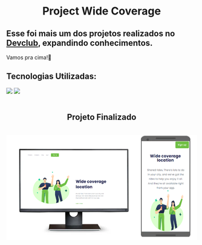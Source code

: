 <h1 align="center">Project Wide Coverage</h1>

<h2>Esse foi mais um dos projetos realizados no <a href="https://rodolfomori.com.br/devclub">Devclub</a>, expandindo conhecimentos.</h2>
<p> Vamos pra cima!🚀</p>
 
<h2>Tecnologias Utilizadas:</h2>

<img src="https://img.shields.io/badge/HTML5-E34F26?style=for-the-badge&logo=html5&logoColor=white"/> <img src="https://img.shields.io/badge/CSS3-1572B6?style=for-the-badge&logo=css3&logoColor=white"/>
<br>
<br>
<h2 align="center">Projeto Finalizado</h2>
<br>
<img src="https://github.com/Thiagoffg/DESAFIO-1/blob/main/assets/Projeto%20finalizado.png?raw=true" alt=img-desktop-mobile</>
